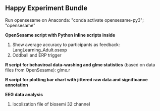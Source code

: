## Happy Experiment Bundle

Run opensesame on Anaconda: 
"conda activate opensesame-py3";
"opensesame"

**OpenSesame script with Python inline scripts inside**
  1. Show average accuracy to participants as feedback: LangLearning_Adult.osexp
  2. Oddball and ERP trigger
  
**R script for behaviroal data-washing and glme statistics**
(based on data files from OpenSesame): glme.r
  
**R script for plotting bar chart with jittered raw data and significance annotation**
  
  
**EEG data analysis**
  1. locolization file of biosemi 32 channel
 
